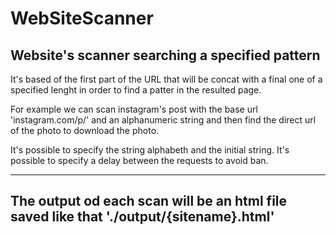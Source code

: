 # WebSiteScanner
Website's scanner searching a specified pattern
-----------------------------------------------------------
It's based of the first part of the URL that will be concat with a final one of a specified lenght in order to find a patter in the resulted page.

For example we can scan instagram's post with the base url 'instagram.com/p/' and an alphanumeric string and then find the direct url of the photo to download the photo.

It's possible to specify the string alphabeth and the initial string.
It's possible to specify a delay between the requests to avoid ban.

----------------------
The output od each scan will be an html file saved like that './output/{sitename}.html'
----------------------
